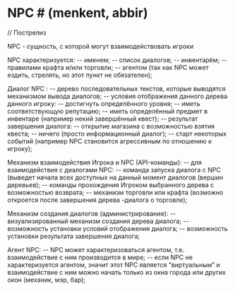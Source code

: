 ﻿
# NPC #  (menkent, abbir)

// Пострелиз

NPC  - сущность, с которой могут взаимодействовать игроки

NPC характеризуется:
	-- именем;
	-- список диалогов;
	-- инвентарём;
	-- правилами крафта и/или торговли;
	-- агентом (так как NPC может ездить, стрелять, но этот пункт не обязателен);	

Диалог NPC :
	-- дерево последовательных текстов, которые выводятся механизмом вывода диалогов;
	-- условия отображения данного дерева данного игроку:
		-- достигнуть определённого уровня;
		-- иметь соответствующую репутацию;
		-- иметь определённый предмет в инвентаре (например некий завершённый квест);
	-- результат завершения диалога:
		-- открытие магазина с возможностью взятия квеста;
		-- ничего (просто информационный диалог);
		-- старт некоторых событий (например NPC становится агрессивным по отношению к игроку);

Механизм взаимодействия Игрока и NPC (API-команды):
	-- для взаимодействия с диалогами NPC:
		-- команда запуска диалога с NPC (выведет начала всех доступных на данный момент  диалогов (вершин деревьев); 
		-- команды прохождения Игроком выбранного дерева с возможностью возврата;
	-- механизм торговли или крафта (возможно откроется после завершения дерева -диалога о торговле);

Механизм создания диалогов (администрирование):
	-- визуализированный механизм создания дерева диалога;
	-- возможность установки условий отображения диалога;
	-- возможность установки результата завершения диалога;

Агент NPC: 
	-- NPC может характеризоваться агентом, т.е. взаимодействие с ним производится в мире;
	-- если NPC не характеризуется агентом, значит этот NPC является “виртуальным” и взаимодействие с ним можно начать только из окна города или других окон (механик, мэр, бар); 
